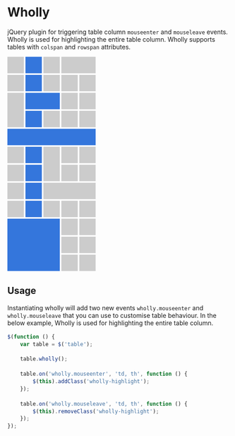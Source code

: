 # Wholly

jQuery plugin for triggering table column `mouseenter` and `mouseleave` events. Wholly is used for highlighting the entire table column. Wholly supports tables with `colspan` and `rowspan` attributes.

![Wholly highlighting](docs/static/image/wholly.gif)

## Usage

Instantiating wholly will add two new events `wholly.mouseenter` and `wholly.mouseleave` that you can use to customise table behaviour. In the below example, Wholly is used for highlighting the entire table column.

```js
$(function () {
    var table = $('table');

    table.wholly();

    table.on('wholly.mouseenter', 'td, th', function () {
        $(this).addClass('wholly-highlight');
    });

    table.on('wholly.mouseleave', 'td, th', function () {
        $(this).removeClass('wholly-highlight');
    });
});
```